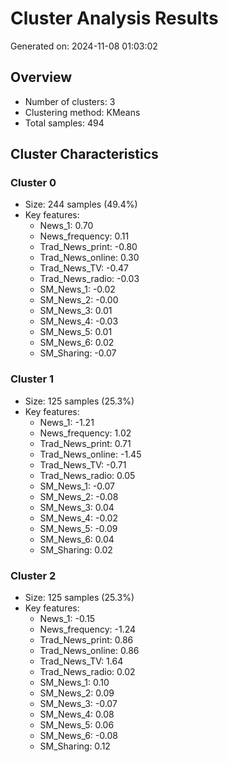 # Cluster Analysis Results

Generated on: 2024-11-08 01:03:02

## Overview

- Number of clusters: 3
- Clustering method: KMeans
- Total samples: 494

## Cluster Characteristics

### Cluster 0

- Size: 244 samples (49.4%)
- Key features:
  - News_1: 0.70
  - News_frequency: 0.11
  - Trad_News_print: -0.80
  - Trad_News_online: 0.30
  - Trad_News_TV: -0.47
  - Trad_News_radio: -0.03
  - SM_News_1: -0.02
  - SM_News_2: -0.00
  - SM_News_3: 0.01
  - SM_News_4: -0.03
  - SM_News_5: 0.01
  - SM_News_6: 0.02
  - SM_Sharing: -0.07

### Cluster 1

- Size: 125 samples (25.3%)
- Key features:
  - News_1: -1.21
  - News_frequency: 1.02
  - Trad_News_print: 0.71
  - Trad_News_online: -1.45
  - Trad_News_TV: -0.71
  - Trad_News_radio: 0.05
  - SM_News_1: -0.07
  - SM_News_2: -0.08
  - SM_News_3: 0.04
  - SM_News_4: -0.02
  - SM_News_5: -0.09
  - SM_News_6: 0.04
  - SM_Sharing: 0.02

### Cluster 2

- Size: 125 samples (25.3%)
- Key features:
  - News_1: -0.15
  - News_frequency: -1.24
  - Trad_News_print: 0.86
  - Trad_News_online: 0.86
  - Trad_News_TV: 1.64
  - Trad_News_radio: 0.02
  - SM_News_1: 0.10
  - SM_News_2: 0.09
  - SM_News_3: -0.07
  - SM_News_4: 0.08
  - SM_News_5: 0.06
  - SM_News_6: -0.08
  - SM_Sharing: 0.12

